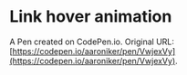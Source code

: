 # Link hover animation

A Pen created on CodePen.io. Original URL: [https://codepen.io/aaroniker/pen/VwjexVy](https://codepen.io/aaroniker/pen/VwjexVy).

